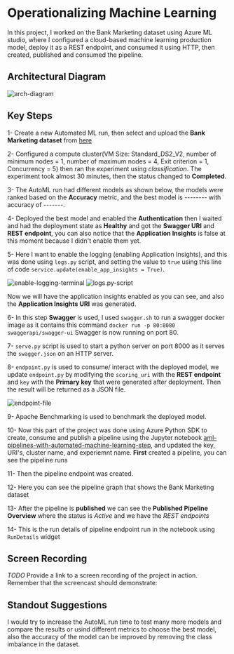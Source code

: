 
# Operationalizing Machine Learning 

In this project, I worked on the Bank Marketing dataset using Azure ML studio, where I  configured a cloud-based machine learning production model, deploy it as a REST endpoint, and consumed it using HTTP, then created, published and consumed the pipeline.


## Architectural Diagram
![arch-diagram]()

## Key Steps
1- Create a new Automated ML run, then select and upload the **Bank Marketing dataset** from [here](https://automlsamplenotebookdata.blob.core.windows.net/automl-sample-notebook-data/bankmarketing_train.csv) 

2- Configured a compute cluster(VM Size: Standard_DS2_V2, number of minimum nodes = 1, number of maximum nodes = 4, Exit criterion = 1, Concurrency = 5) then ran the experiment using *classification*.
The experiment took almost 30 minutes, then the status changed to **Completed**.

3- The AutoML run had different models as shown below, the models were ranked based on the **Accuracy** metric, and the best model is -------- with accuracy of -------.

4- Deployed the best model and enabled the **Authentication** then I waited and had the deployment state as **Healthy** and got the **Swagger URI** and **REST endpoint**,
you can also notice that the **Application Insights** is false at this moment because I didn't enable them yet.

5- Here I want to enable the logging (enabling Application Insights), and this was done using `logs.py` script, and setting the value to `true` using this line of code `service.update(enable_app_insights = True)`.

![enable-logging-terminal]()
![logs.py-script]()

Now we will have the application insights enabled as you can see, and also the **Application Insights URI** was generated.


6- In this step **Swagger** is used, I used `swagger.sh` to run a swagger docker image as it contains this command `docker run -p 80:8080 swaggerapi/swagger-ui` Swagger is now running on port 80.

7- `serve.py` script is used to start a python server on port 8000 as it serves the `swagger.json` on an HTTP server. 

8- `endpoint.py` is used to consume/ interact with the deployed model, we update `endpoint.py` by modifying the `scoring_uri` with the **REST endpoint** and `key` with the **Primary key** that were generated after deployment.
Then the result will be returned as a JSON file.

![endpoint-file]()

9- Apache Benchmarking is used to benchmark the deployed model.

10- Now this part of the project was done using Azure Python SDK to create, consume and publish a pipeline using the Jupyter notebook [aml-pipelines-with-automated-machine-learning-step](), and updated the key, URI's, cluster name, and experiemnt name.
**First** created a pipeline, you can see the pipeline runs 

11- Then the pipeline endpoint was created.

12- Here you can see the pipeline graph that shows the Bank Marketing dataset

13- After the pipeline is **published** we can see the **Published Pipeline Overview** where the status is *Active* and we have the *REST endpoints*

14- This is the run details of pipeline endpoint run in the notebook using `RunDetails` widget



## Screen Recording
*TODO* Provide a link to a screen recording of the project in action. Remember that the screencast should demonstrate:

## Standout Suggestions

I would try to increase the AutoML run time to test many more models and compare the results or usind different metrics to choose the best model, also the accuracy of the model can be improved by removing the class imbalance in the dataset.
